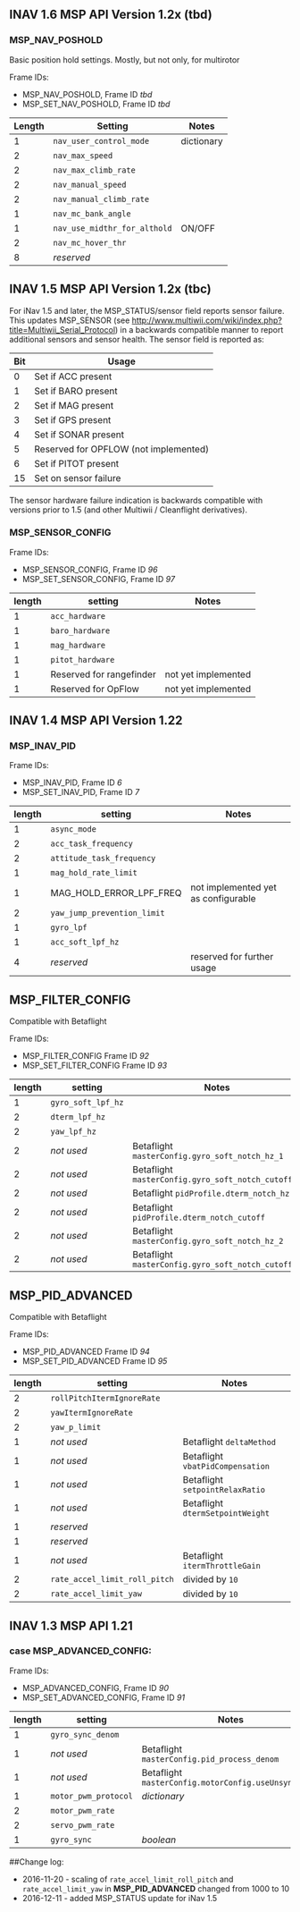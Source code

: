 ## INAV 1.6 MSP API Version 1.2x (tbd)

### MSP_NAV_POSHOLD

Basic position hold settings. Mostly, but not only, for multirotor 

Frame IDs:

* MSP_NAV_POSHOLD, Frame ID _tbd_
* MSP_SET_NAV_POSHOLD, Frame ID _tbd_

| Length        | Setting                       | Notes                         |
| -----         | -----                         | -----                         |
| 1             | `nav_user_control_mode`       | dictionary                    |
| 2             | `nav_max_speed`               |                               |
| 2             | `nav_max_climb_rate`          |                               |
| 2             | `nav_manual_speed`            |                               |
| 2             | `nav_manual_climb_rate`       |                               |
| 1             | `nav_mc_bank_angle`           |                               |
| 1             | `nav_use_midthr_for_althold`  | ON/OFF                        |
| 2             | `nav_mc_hover_thr`            |                               |
| 8             | _reserved_                    |                               |

## INAV 1.5 MSP API Version 1.2x (tbc)

For iNav 1.5 and later, the MSP_STATUS/sensor field reports sensor failure. This updates MSP_SENSOR (see http://www.multiwii.com/wiki/index.php?title=Multiwii_Serial_Protocol) in a backwards compatible manner to report additional sensors and sensor health. The sensor field is reported as:

| Bit | Usage |
| ---- | ----- |
| 0 | Set if ACC present |
| 1 | Set if BARO present |
| 2 | Set if MAG present |
| 3 | Set if GPS present |
| 4 | Set if SONAR present |
| 5 | Reserved for OPFLOW (not implemented) |
| 6 | Set if PITOT present |
| 15 | Set on sensor failure |

The sensor hardware failure indication is backwards compatible with versions prior to 1.5 (and other Multiwii / Cleanflight derivatives).

### MSP_SENSOR_CONFIG

Frame IDs:

* MSP_SENSOR_CONFIG, Frame ID _96_
* MSP_SET_SENSOR_CONFIG, Frame ID _97_

| length    | setting                       | Notes                         |
| ----      | ----                          | ----                          |
| 1         | `acc_hardware`                  |                               |
| 1         | `baro_hardware`                  |                               |
| 1         | `mag_hardware`                  |                               |
| 1         | `pitot_hardware`                  |                               |
| 1         | Reserved for rangefinder      | not yet implemented |
| 1         | Reserved for OpFlow      | not yet implemented |

## INAV 1.4 MSP API Version 1.22

### MSP_INAV_PID

Frame IDs:

* MSP_INAV_PID, Frame ID _6_
* MSP_SET_INAV_PID, Frame ID _7_

| length    | setting                       | Notes                         |
| ----      | ----                          | ----                          |
| 1         | `async_mode`                  |                               |
| 2         | `acc_task_frequency`          |                               |
| 2         | `attitude_task_frequency`     |                               |
| 1         | `mag_hold_rate_limit`         |                               |
| 1         | MAG_HOLD_ERROR_LPF_FREQ       | not implemented yet as configurable     |
| 2         | `yaw_jump_prevention_limit`   |                               |
| 1         | `gyro_lpf`                    |                               |
| 1         | `acc_soft_lpf_hz`             |                               |
| 4         | _reserved_                    | reserved for further usage    |

## MSP_FILTER_CONFIG

Compatible with Betaflight

Frame IDs:

* MSP_FILTER_CONFIG Frame ID _92_
* MSP_SET_FILTER_CONFIG Frame ID _93_

| length    | setting                       | Notes                         |
| ----      | ----                          | ----                          |
| 1         | `gyro_soft_lpf_hz`            |   |
| 2         | `dterm_lpf_hz`                |   |
| 2         | `yaw_lpf_hz`                  |   |
| 2         | _not used_                    | Betaflight `masterConfig.gyro_soft_notch_hz_1`    |
| 2         | _not used_                    | Betaflight `masterConfig.gyro_soft_notch_cutoff_1`    |
| 2         | _not used_                    | Betaflight `pidProfile.dterm_notch_hz`    |
| 2         | _not used_                    | Betaflight `pidProfile.dterm_notch_cutoff`    |
| 2         | _not used_                    | Betaflight `masterConfig.gyro_soft_notch_hz_2`    |
| 2         | _not used_                    | Betaflight `masterConfig.gyro_soft_notch_cutoff_2`    |

## MSP_PID_ADVANCED

Compatible with Betaflight

Frame IDs:

* MSP_PID_ADVANCED Frame ID _94_
* MSP_SET_PID_ADVANCED Frame ID _95_

| length    | setting                       | Notes                         |
| ----      | ----                          | ----                          |
| 2         | `rollPitchItermIgnoreRate`    |                               |
| 2         | `yawItermIgnoreRate`          |                               |
| 2         | `yaw_p_limit`                 |                               |
| 1         | _not used_                    | Betaflight `deltaMethod`      |
| 1         | _not used_                    | Betaflight `vbatPidCompensation` |
| 1         | _not used_                    | Betaflight `setpointRelaxRatio`  |
| 1         | _not used_                    | Betaflight `dtermSetpointWeight` |
| 1         | _reserved_                    |                               |
| 1         | _reserved_                    |                               |
| 1         | _not used_                    | Betaflight `itermThrottleGain`    |
| 2         | `rate_accel_limit_roll_pitch` | divided by `10`    |
| 2         | `rate_accel_limit_yaw`        | divided by `10`    |

## INAV 1.3 MSP API 1.21

### case MSP_ADVANCED_CONFIG:

Frame IDs:

* MSP_ADVANCED_CONFIG, Frame ID _90_
* MSP_SET_ADVANCED_CONFIG, Frame ID _91_

| length    | setting                       | Notes               |
| ----      | ----                          | ----                |
| 1         | `gyro_sync_denom`             |                     |
| 1         | _not used_                    | Betaflight `masterConfig.pid_process_denom` |
| 1         | _not used_                    | Betaflight `masterConfig.motorConfig.useUnsyncedPwm`  |
| 1         | `motor_pwm_protocol`          | _dictionary_  |
| 2         | `motor_pwm_rate`              |   |
| 2         | `servo_pwm_rate`              |   |
| 1         | `gyro_sync`                   | _boolean_  |

##Change log:

* 2016-11-20 - scaling of `rate_accel_limit_roll_pitch` and `rate_accel_limit_yaw` in **MSP_PID_ADVANCED** changed from 1000 to 10
* 2016-12-11 - added MSP_STATUS update for iNav 1.5
